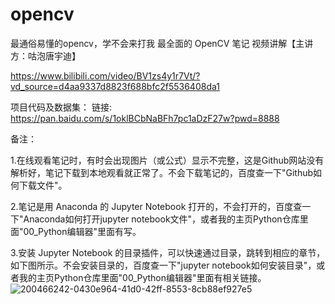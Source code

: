 # opencv
最通俗易懂的opencv，学不会来打我
最全面的 OpenCV 笔记
视频讲解【主讲方：咕泡唐宇迪】

https://www.bilibili.com/video/BV1zs4y1r7Vt/?vd_source=d4aa9337d8823f688bfc2f5536408da1

项目代码及数据集：
链接: https://pan.baidu.com/s/1oklBCbNaBFh7pc1aDzF27w?pwd=8888

备注：

1.在线观看笔记时，有时会出现图片（或公式）显示不完整，这是Github网站没有解析好，笔记下载到本地观看就正常了。不会下载笔记的，百度查一下"Github如何下载文件"。

2.笔记是用 Anaconda 的 Jupyter Notebook 打开的，不会打开的，百度查一下"Anaconda如何打开jupyter notebook文件"，或者我的主页Python仓库里面"00_Python编辑器"里面有写。

3.安装 Jupyter Notebook 的目录插件，可以快速通过目录，跳转到相应的章节，如下图所示。不会安装目录的，百度查一下"jupyter notebook如何安装目录"，或者我的主页Python仓库里面"00_Python编辑器"里面有相关链接。
![200466242-0430e964-41d0-42ff-8553-8cb88ef927e5](https://github.com/Wanfeng235/opencv/assets/142384498/95b9abdf-caf2-4abe-8dcb-ac4470329d8c)

